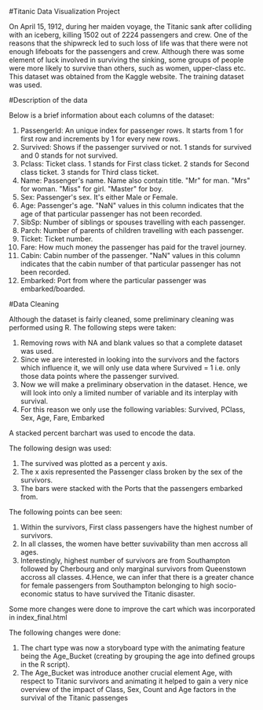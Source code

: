 #Titanic Data Visualization Project

On April 15, 1912, during her maiden voyage, the Titanic sank after colliding with an iceberg, killing 1502 out of 2224 passengers and crew. 
One of the reasons that the shipwreck led to such loss of life was that there were not enough lifeboats for the passengers and crew. 
Although there was some element of luck involved in surviving the sinking, some groups of people were more likely to survive than others, such as women, upper-class etc. 
This dataset was obtained from the Kaggle website. The training dataset was used.

#Description of the data

Below is a brief information about each columns of the dataset:
1.	PassengerId: An unique index for passenger rows. It starts from 1 for first row and increments by 1 for every new rows.
2.	Survived: Shows if the passenger survived or not. 1 stands for survived and 0 stands for not survived.
3.	Pclass: Ticket class. 1 stands for First class ticket. 2 stands for Second class ticket. 3 stands for Third class ticket.
4.	Name: Passenger's name. Name also contain title. "Mr" for man. "Mrs" for woman. "Miss" for girl. "Master" for boy.
5.	Sex: Passenger's sex. It's either Male or Female.
6.	Age: Passenger's age. "NaN" values in this column indicates that the age of that particular passenger has not been recorded.
7.	SibSp: Number of siblings or spouses travelling with each passenger.
8.	Parch: Number of parents of children travelling with each passenger.
9.	Ticket: Ticket number.
10.	Fare: How much money the passenger has paid for the travel journey.
11.	Cabin: Cabin number of the passenger. "NaN" values in this column indicates that the cabin number of that particular passenger has not been recorded.
12.	Embarked: Port from where the particular passenger was embarked/boarded.

#Data Cleaning

Although the dataset is fairly cleaned, some preliminary cleaning was performed using R. The following steps were taken:
1.	Removing rows with NA and blank values so that a complete dataset was used.
2.	Since we are interested in looking into the survivors and the factors which influence it, we will only use data where Survived = 1 i.e. only those data points where the passenger survived.
3.	Now we will make a preliminary observation in the dataset. Hence, we will look into only a limited number of variable and its interplay with survival.
4.	For this reason we only use the following variables: Survived, PClass, Sex, Age, Fare, Embarked

A stacked percent barchart was used to encode the data.

The following design was used:

1.	The survived was plotted as a percent y axis.
2.	The x axis represented the Passenger class broken by the sex of the survivors.
3.	The bars were stacked with the Ports that the passengers embarked from.

The following points can bee seen:
1. Within the survivors, First class passengers have the highest number of survivors.	
2. In all classes, the women have better suvivability than men accross all ages. 
3. Interestingly, highest number of survivors are from Southampton followed by Cherbourg and only marginal survivors from Queenstown accross all classes. 
4.Hence, we can infer that there is a greater chance for female passengers from Southampton belonging to high socio-economic status to have survived the Titanic disaster.

Some more changes were done to improve the cart which was incorporated in index_final.html

The following changes were done:

1. The chart type was now a storyboard type with the animating feature being the Age_Bucket (creating by grouping the age into defined groups in the R script).
2. The Age_Bucket was introduce another crucial element Age, with respect to Titanic survivors and animating it helped to gain a very nice overview of the impact of Class, Sex, Count and Age factors in the survival of the Titanic passenges
